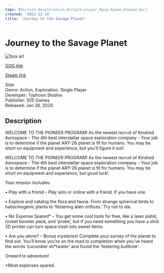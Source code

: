 ```yaml
---
tags: [#action,#exploration,#single-player,#gog,#game,#owned,#pc]
created: '2021-12-14'
title: 'Journey to the Savage Planet'
---
```

# Journey to the Savage Planet

![box art](https://cdn1.epicgames.com/oleander/offer/jttsp_epic_wishlist_2560_1440-2560x1440-c537d9e3d4719821b572d06dfde8d366.jpg?h=270&amp;resize=1&amp;w=480)

[GOG link](https://www.gog.com/game/journey_to_the_savage_planet)

[Steam link](https://store.steampowered.com/app/973810/Journey_To_The_Savage_Planet/?snr=1_7_7_151_150_1)

Size:   
Genre: Action, Exploration, Single Player  
Developer: Typhoon Studios  
Publisher: 505 Games  
Released: Jan 28, 2020  

## Description

WELCOME TO THE PIONEER PROGRAM! As the newest recruit of Kindred Aerospace - The 4th best interstellar space exploration company - Your job is to determine if the planet ARY-26 planet is fit for humans. You may be short on equipment and experience, but you'll figure it out!   

WELCOME TO THE PIONEER PROGRAM! As the newest recruit of Kindred Aerospace - The 4th best interstellar space exploration company - Your job is to determine if the planet ARY-26 planet is fit for humans. You may be short on equipment and experience, but good luck!  

Your mission includes:

• Play with a friend – Play solo or online with a friend. If you have one. 

• Explore and catalog the flora and fauna. From strange spherical birds to hallucinogenic plants to ‘festering alien orifices.’ Try not to die.

• No Expense Spared* – You get some cool tools for free, like a laser pistol, rocket booster pack, and ‘probe’, but if you need something you have a slick 3D printer can turn space trash into sweet items.

• Are you alone? – Bonus mysteries! Complete your survey of the planet to find out. You’ll know you’re on the road to completion when you’ve heard the words ‘cucumber sh*twater’ and found the ‘festering butthole’.

Onward to adventure!

  *Most expenses spared. 
